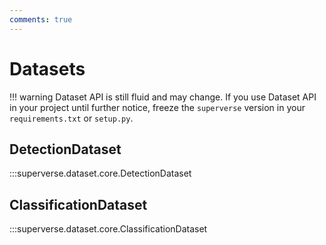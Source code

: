 ```yaml
---
comments: true
---
```


# Datasets

!!! warning
Dataset API is still fluid and may change. If you use Dataset API in your project until further notice, freeze the
`superverse` version in your `requirements.txt` or `setup.py`.

<div class="md-typeset">
  <h2>DetectionDataset</h2>
</div>

:::superverse.dataset.core.DetectionDataset

<div class="md-typeset">
  <h2>ClassificationDataset</h2>
</div>

:::superverse.dataset.core.ClassificationDataset
